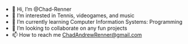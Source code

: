 - 👋 Hi, I’m @Chad-Renner
- 👀 I’m interested in Tennis, videogames, and music
- 🌱 I’m currently learning Computer Information Systems: Programming
- 💞️ I’m looking to collaborate on any fun projects
- 📫 How to reach me ChadAndrewRenner@gmail.com
